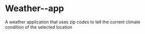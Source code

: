 # Weather--app
A weather application that uses zip codes to tell the current climate condition of the selected location
